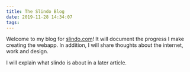 ```yaml
---
title: The Slindo Blog
date: 2019-11-28 14:34:07
tags:
---
```

Welcome to my blog for <a href="https://slindo.com">slindo.com</a>! It will document the progress I make creating the webapp. In addition, I will share thoughts about the internet, work and design.

I will explain what slindo is about in a later article.